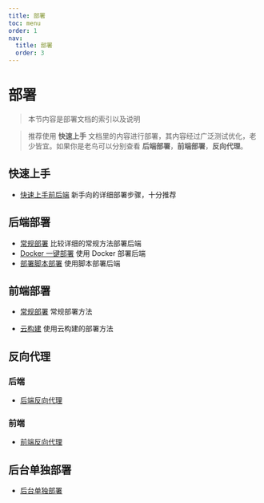 ```yaml
---
title: 部署
toc: menu
order: 1
nav:
  title: 部署
  order: 3
---
```


# 部署

> 本节内容是部署文档的索引以及说明

> 推荐使用 **快速上手** 文档里的内容进行部署，其内容经过广泛测试优化，老少皆宜。如果你是老鸟可以分别查看 **后端部署**，**前端部署**，**反向代理**。

## 快速上手

- [快速上手前后端](/deploy/go)
  新手向的详细部署步骤，十分推荐

## 后端部署

- [常规部署](/deploy/server)
  比较详细的常规方法部署后端
- [Docker 一键部署](/deploy/server/docker)
  使用 Docker 部署后端
- [部署脚本部署](/deploy/server/script)
  使用脚本部署后端

## 前端部署

- [常规部署](/deploy/kami)
  常规部署方法

- [云构建](/deploy/kami/cloud)
  使用云构建的部署方法

## 反向代理

### 后端

- [后端反向代理](/deploy/reverse-proxy/server)

### 前端

- [前端反向代理](/deploy/reverse-proxy/kami)

## 后台单独部署

- [后台单独部署](/deploy/reverse-proxy/admin)
